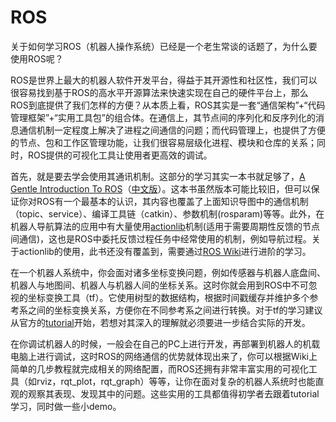 # ROS

关于如何学习ROS（机器人操作系统）已经是一个老生常谈的话题了，为什么要使用ROS呢？

ROS是世界上最大的机器人软件开发平台，得益于其开源性和社区性，我们可以很容易找到基于ROS的高水平开源算法来快速实现在自己的硬件平台上，那么ROS到底提供了我们怎样的方便？从本质上看，ROS其实是一套“通信架构”+“代码管理框架”+“实用工具包”的组合体。在通信上，其节点间的序列化和反序列化的消息通信机制一定程度上解决了进程之间通信的问题；而代码管理上，也提供了方便的节点、包和工作区管理功能，让我们很容易层级化进程、模块和仓库的关系；同时，ROS提供的可视化工具让使用者更高效的调试。

首先，就是要去学会使用其通讯机制。这部分的学习其实一本书就足够了，[A Gentle Introduction To ROS](https://www.cse.sc.edu/~jokane/agitr/)（[中文版](https://www.cse.sc.edu/~jokane/agitr/%E6%9C%BA%E5%99%A8%E4%BA%BA%E6%93%8D%E4%BD%9C%E7%B3%BB%E7%BB%9F%EF%BC%88ROS%EF%BC%89%E6%B5%85%E6%9E%90.pdf)）。这本书虽然版本可能比较旧，但可以保证你对ROS有一个最基本的认识，其内容也覆盖了上面知识导图中的通信机制（topic、service）、编译工具链（catkin）、参数机制(rosparam)等等。此外，在机器人导航算法的应用中有大量使用[actionlib](http://wiki.ros.org/actionlib)机制(适用于需要周期性反馈的节点间通信)，这也是ROS中委托反馈过程任务中经常使用的机制，例如导航过程。关于actionlib的使用，此书还没有覆盖到，需要通过[ROS Wiki](http://wiki.ros.org)进行进阶的学习。

在一个机器人系统中，你会面对诸多坐标变换问题，例如传感器与机器人底盘间、机器人与地图间、机器人与机器人间的坐标关系。这时你就会用到ROS中不可忽视的坐标变换工具（tf）。它使用树型的数据结构，根据时间戳缓存并维护多个参考系之间的坐标变换关系，方便你在不同参考系之间进行转换。对于tf的学习建议从官方的[tutorial](http://wiki.ros.org/tf/Tutorials)开始，若想对其深入的理解就必须要进一步结合实际的开发。

在你调试机器人的时候，一般会在自己的PC上进行开发，再部署到机器人的机载电脑上进行调试，这时ROS的网络通信的优势就体现出来了，你可以根据Wiki上简单的几步教程就完成相关的网络配置，而ROS还拥有非常丰富实用的可视化工具（如rviz，rqt_plot，rqt_graph）等等，让你在面对复杂的机器人系统时也能直观的观察其表现、发现其中的问题。这些实用的工具都值得初学者去跟着tutorial学习，同时做一些小demo。